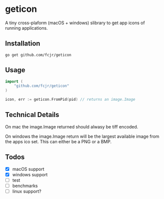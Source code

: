 # geticon

A tiny cross-plaform (macOS + windows) slibrary to get app icons of running applications.

## Installation

    go get github.com/fcjr/geticon

## Usage

```go
import (
    "github.com/fcjr/geticon"
)

icon, err := geticon.FromPid(pid) // returns an image.Image
```

## Technical Details

On mac the image.Image returned should alwasy be tiff encoded.

On windows the image.Image return will be the largest available image from the apps
ico set.  This can either be a PNG or a BMP.

## Todos

* [x] macOS support
* [x] windows support
* [ ] test
* [ ] benchmarks
* [ ] linux support?

